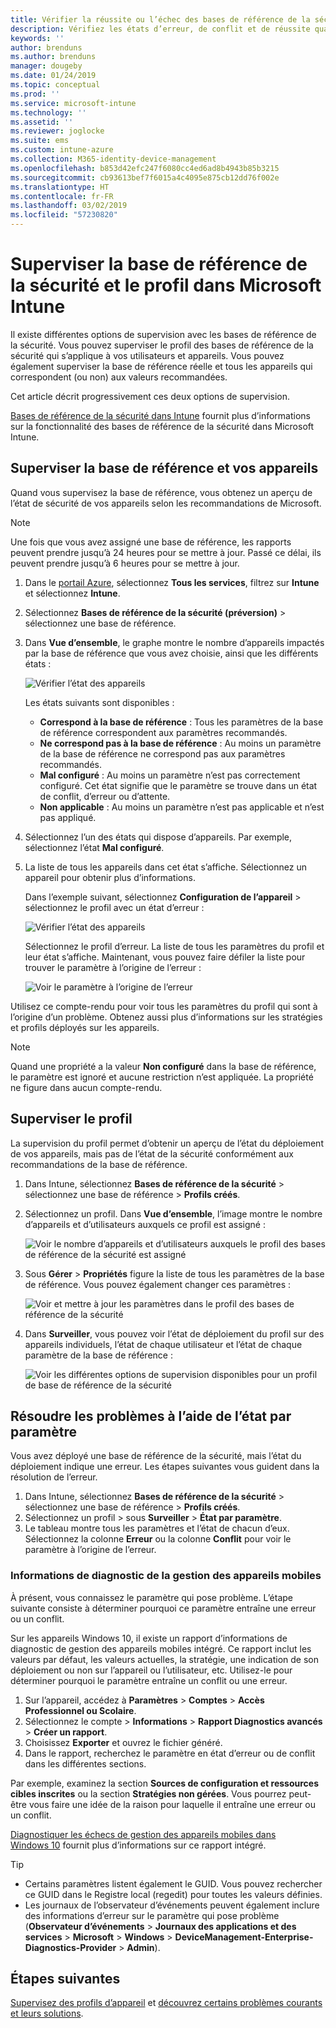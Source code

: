 ```yaml
---
title: Vérifier la réussite ou l’échec des bases de référence de la sécurité dans Microsoft Intune - Azure | Microsoft Docs
description: Vérifiez les états d’erreur, de conflit et de réussite quand vous déployez des bases de référence de la sécurité vers des utilisateurs et appareils dans Microsoft Intune MDM. Découvrez comment résoudre les problèmes à l’aide des journaux clients et des fonctionnalités de rapport dans Intune.
keywords: ''
author: brenduns
ms.author: brenduns
manager: dougeby
ms.date: 01/24/2019
ms.topic: conceptual
ms.prod: ''
ms.service: microsoft-intune
ms.technology: ''
ms.assetid: ''
ms.reviewer: joglocke
ms.suite: ems
ms.custom: intune-azure
ms.collection: M365-identity-device-management
ms.openlocfilehash: b853d42efc247f6080cc4ed6ad8b4943b85b3215
ms.sourcegitcommit: cb93613bef7f6015a4c4095e875cb12dd76f002e
ms.translationtype: HT
ms.contentlocale: fr-FR
ms.lasthandoff: 03/02/2019
ms.locfileid: "57230820"
---
```

# <a name="monitor-the-security-baseline-and-profile-in-microsoft-intune"></a>Superviser la base de référence de la sécurité et le profil dans Microsoft Intune

Il existe différentes options de supervision avec les bases de référence de la sécurité. Vous pouvez superviser le profil des bases de référence de la sécurité qui s’applique à vos utilisateurs et appareils. Vous pouvez également superviser la base de référence réelle et tous les appareils qui correspondent (ou non) aux valeurs recommandées.

Cet article décrit progressivement ces deux options de supervision.

[Bases de référence de la sécurité dans Intune](security-baselines.md) fournit plus d’informations sur la fonctionnalité des bases de référence de la sécurité dans Microsoft Intune.

## <a name="monitor-the-baseline-and-your-devices"></a>Superviser la base de référence et vos appareils

Quand vous supervisez la base de référence, vous obtenez un aperçu de l’état de sécurité de vos appareils selon les recommandations de Microsoft.

> [!NOTE]
> Une fois que vous avez assigné une base de référence, les rapports peuvent prendre jusqu’à 24 heures pour se mettre à jour. Passé ce délai, ils peuvent prendre jusqu’à 6 heures pour se mettre à jour.

1. Dans le [portail Azure](https://portal.azure.com/), sélectionnez **Tous les services**, filtrez sur **Intune** et sélectionnez **Intune**.
2. Sélectionnez **Bases de référence de la sécurité (préversion)** > sélectionnez une base de référence.
3. Dans **Vue d’ensemble**, le graphe montre le nombre d’appareils impactés par la base de référence que vous avez choisie, ainsi que les différents états :

    ![Vérifier l’état des appareils](./media/security-baselines-monitor/overview.png)

    Les états suivants sont disponibles :

    - **Correspond à la base de référence** : Tous les paramètres de la base de référence correspondent aux paramètres recommandés.
    - **Ne correspond pas à la base de référence** : Au moins un paramètre de la base de référence ne correspond pas aux paramètres recommandés.
    - **Mal configuré** : Au moins un paramètre n’est pas correctement configuré. Cet état signifie que le paramètre se trouve dans un état de conflit, d’erreur ou d’attente.
    - **Non applicable** : Au moins un paramètre n’est pas applicable et n’est pas appliqué.

4. Sélectionnez l’un des états qui dispose d’appareils. Par exemple, sélectionnez l’état **Mal configuré**.

5. La liste de tous les appareils dans cet état s’affiche. Sélectionnez un appareil pour obtenir plus d’informations. 

    Dans l’exemple suivant, sélectionnez **Configuration de l’appareil** > sélectionnez le profil avec un état d’erreur :

    ![Vérifier l’état des appareils](./media/security-baselines-monitor/device-configuration-profile-list.png)

    Sélectionnez le profil d’erreur. La liste de tous les paramètres du profil et leur état s’affiche. Maintenant, vous pouvez faire défiler la liste pour trouver le paramètre à l’origine de l’erreur :

    ![Voir le paramètre à l’origine de l’erreur](./media/security-baselines-monitor/profile-with-error-status.png)

Utilisez ce compte-rendu pour voir tous les paramètres du profil qui sont à l’origine d’un problème. Obtenez aussi plus d’informations sur les stratégies et profils déployés sur les appareils.

> [!NOTE]
> Quand une propriété a la valeur **Non configuré** dans la base de référence, le paramètre est ignoré et aucune restriction n’est appliquée. La propriété ne figure dans aucun compte-rendu.

## <a name="monitor-the-profile"></a>Superviser le profil

La supervision du profil permet d’obtenir un aperçu de l’état du déploiement de vos appareils, mais pas de l’état de la sécurité conformément aux recommandations de la base de référence.

1. Dans Intune, sélectionnez **Bases de référence de la sécurité** > sélectionnez une base de référence > **Profils créés**.

2. Sélectionnez un profil. Dans **Vue d’ensemble**, l’image montre le nombre d’appareils et d’utilisateurs auxquels ce profil est assigné :

    ![Voir le nombre d’appareils et d’utilisateurs auxquels le profil des bases de référence de la sécurité est assigné](./media/security-baselines-monitor/existing-profile-overview.png)

3. Sous **Gérer** > **Propriétés** figure la liste de tous les paramètres de la base de référence. Vous pouvez également changer ces paramètres :

    ![Voir et mettre à jour les paramètres dans le profil des bases de référence de la sécurité](./media/security-baselines-monitor/manage-settings.png)

4. Dans **Surveiller**, vous pouvez voir l’état de déploiement du profil sur des appareils individuels, l’état de chaque utilisateur et l’état de chaque paramètre de la base de référence :

    ![Voir les différentes options de supervision disponibles pour un profil de base de référence de la sécurité](./media/security-baselines-monitor/monitor-status-options.png)

## <a name="troubleshoot-using-per-setting-status"></a>Résoudre les problèmes à l’aide de l’état par paramètre

Vous avez déployé une base de référence de la sécurité, mais l’état du déploiement indique une erreur. Les étapes suivantes vous guident dans la résolution de l’erreur.

1. Dans Intune, sélectionnez **Bases de référence de la sécurité** > sélectionnez une base de référence > **Profils créés**.
2. Sélectionnez un profil > sous **Surveiller** > **État par paramètre**.
3. Le tableau montre tous les paramètres et l’état de chacun d’eux. Sélectionnez la colonne **Erreur** ou la colonne **Conflit** pour voir le paramètre à l’origine de l’erreur.

### <a name="mdm-diagnostic-information"></a>Informations de diagnostic de la gestion des appareils mobiles

À présent, vous connaissez le paramètre qui pose problème. L’étape suivante consiste à déterminer pourquoi ce paramètre entraîne une erreur ou un conflit. 

Sur les appareils Windows 10, il existe un rapport d’informations de diagnostic de gestion des appareils mobiles intégré. Ce rapport inclut les valeurs par défaut, les valeurs actuelles, la stratégie, une indication de son déploiement ou non sur l’appareil ou l’utilisateur, etc. Utilisez-le pour déterminer pourquoi le paramètre entraîne un conflit ou une erreur.

1. Sur l’appareil, accédez à **Paramètres** > **Comptes** > **Accès Professionnel ou Scolaire**.
2. Sélectionnez le compte > **Informations** > **Rapport Diagnostics avancés** > **Créer un rapport**.
3. Choisissez **Exporter** et ouvrez le fichier généré.
4. Dans le rapport, recherchez le paramètre en état d’erreur ou de conflit dans les différentes sections.

  Par exemple, examinez la section **Sources de configuration et ressources cibles inscrites** ou la section **Stratégies non gérées**. Vous pourrez peut-être vous faire une idée de la raison pour laquelle il entraîne une erreur ou un conflit.

[Diagnostiquer les échecs de gestion des appareils mobiles dans Windows 10](https://docs.microsoft.com/windows/client-management/mdm/diagnose-mdm-failures-in-windows-10) fournit plus d’informations sur ce rapport intégré.

> [!TIP]
> - Certains paramètres listent également le GUID. Vous pouvez rechercher ce GUID dans le Registre local (regedit) pour toutes les valeurs définies.
> - Les journaux de l’observateur d’événements peuvent également inclure des informations d’erreur sur le paramètre qui pose problème (**Observateur d’événements** > **Journaux des applications et des services** > **Microsoft** > **Windows** > **DeviceManagement-Enterprise-Diagnostics-Provider** > **Admin**).

## <a name="next-steps"></a>Étapes suivantes

[Supervisez des profils d’appareil](device-profile-monitor.md) et [découvrez certains problèmes courants et leurs solutions](device-profile-troubleshoot.md).
